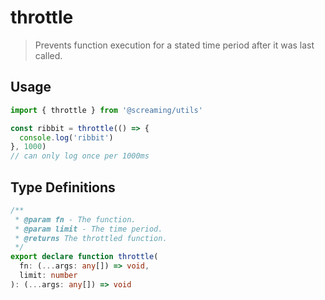 # throttle

> Prevents function execution for a stated time period after it was last called.

## Usage

```ts
import { throttle } from '@screaming/utils'

const ribbit = throttle(() => {
  console.log('ribbit')
}, 1000)
// can only log once per 1000ms
```

## Type Definitions

```ts
/**
 * @param fn - The function.
 * @param limit - The time period.
 * @returns The throttled function.
 */
export declare function throttle(
  fn: (...args: any[]) => void,
  limit: number
): (...args: any[]) => void
```
